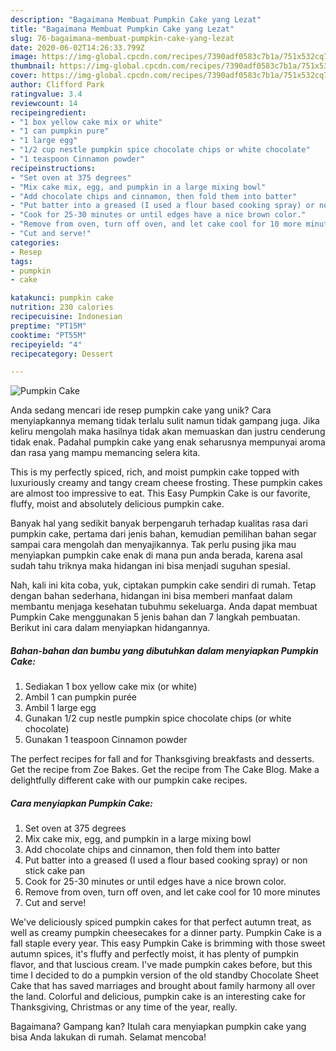 ```yaml
---
description: "Bagaimana Membuat Pumpkin Cake yang Lezat"
title: "Bagaimana Membuat Pumpkin Cake yang Lezat"
slug: 76-bagaimana-membuat-pumpkin-cake-yang-lezat
date: 2020-06-02T14:26:33.799Z
image: https://img-global.cpcdn.com/recipes/7390adf0583c7b1a/751x532cq70/pumpkin-cake-recipe-main-photo.jpg
thumbnail: https://img-global.cpcdn.com/recipes/7390adf0583c7b1a/751x532cq70/pumpkin-cake-recipe-main-photo.jpg
cover: https://img-global.cpcdn.com/recipes/7390adf0583c7b1a/751x532cq70/pumpkin-cake-recipe-main-photo.jpg
author: Clifford Park
ratingvalue: 3.4
reviewcount: 14
recipeingredient:
- "1 box yellow cake mix or white"
- "1 can pumpkin pure"
- "1 large egg"
- "1/2 cup nestle pumpkin spice chocolate chips or white chocolate"
- "1 teaspoon Cinnamon powder"
recipeinstructions:
- "Set oven at 375 degrees"
- "Mix cake mix, egg, and pumpkin in a large mixing bowl"
- "Add chocolate chips and cinnamon, then fold them into batter"
- "Put batter into a greased (I used a flour based cooking spray) or non stick cake pan"
- "Cook for 25-30 minutes or until edges have a nice brown color."
- "Remove from oven, turn off oven, and let cake cool for 10 more minutes"
- "Cut and serve!"
categories:
- Resep
tags:
- pumpkin
- cake

katakunci: pumpkin cake 
nutrition: 230 calories
recipecuisine: Indonesian
preptime: "PT15M"
cooktime: "PT55M"
recipeyield: "4"
recipecategory: Dessert

---
```



![Pumpkin Cake](https://img-global.cpcdn.com/recipes/7390adf0583c7b1a/751x532cq70/pumpkin-cake-recipe-main-photo.jpg)

Anda sedang mencari ide resep pumpkin cake yang unik? Cara menyiapkannya memang tidak terlalu sulit namun tidak gampang juga. Jika keliru mengolah maka hasilnya tidak akan memuaskan dan justru cenderung tidak enak. Padahal pumpkin cake yang enak seharusnya mempunyai aroma dan rasa yang mampu memancing selera kita.

This is my perfectly spiced, rich, and moist pumpkin cake topped with luxuriously creamy and tangy cream cheese frosting. These pumpkin cakes are almost too impressive to eat. This Easy Pumpkin Cake is our favorite, fluffy, moist and absolutely delicious pumpkin cake.

Banyak hal yang sedikit banyak berpengaruh terhadap kualitas rasa dari pumpkin cake, pertama dari jenis bahan, kemudian pemilihan bahan segar sampai cara mengolah dan menyajikannya. Tak perlu pusing jika mau menyiapkan pumpkin cake enak di mana pun anda berada, karena asal sudah tahu triknya maka hidangan ini bisa menjadi suguhan spesial.


Nah, kali ini kita coba, yuk, ciptakan pumpkin cake sendiri di rumah. Tetap dengan bahan sederhana, hidangan ini bisa memberi manfaat dalam membantu menjaga kesehatan tubuhmu sekeluarga. Anda dapat membuat Pumpkin Cake menggunakan 5 jenis bahan dan 7 langkah pembuatan. Berikut ini cara dalam menyiapkan hidangannya.

<!--inarticleads1-->

##### Bahan-bahan dan bumbu yang dibutuhkan dalam menyiapkan Pumpkin Cake:

1. Sediakan 1 box yellow cake mix (or white)
1. Ambil 1 can pumpkin purée
1. Ambil 1 large egg
1. Gunakan 1/2 cup nestle pumpkin spice chocolate chips (or white chocolate)
1. Gunakan 1 teaspoon Cinnamon powder


The perfect recipes for fall and for Thanksgiving breakfasts and desserts. Get the recipe from Zoe Bakes. Get the recipe from The Cake Blog. Make a delightfully different cake with our pumpkin cake recipes. 

<!--inarticleads2-->

##### Cara menyiapkan Pumpkin Cake:

1. Set oven at 375 degrees
1. Mix cake mix, egg, and pumpkin in a large mixing bowl
1. Add chocolate chips and cinnamon, then fold them into batter
1. Put batter into a greased (I used a flour based cooking spray) or non stick cake pan
1. Cook for 25-30 minutes or until edges have a nice brown color.
1. Remove from oven, turn off oven, and let cake cool for 10 more minutes
1. Cut and serve!


We&#39;ve deliciously spiced pumpkin cakes for that perfect autumn treat, as well as creamy pumpkin cheesecakes for a dinner party. Pumpkin Cake is a fall staple every year. This easy Pumpkin Cake is brimming with those sweet autumn spices, it&#39;s fluffy and perfectly moist, it has plenty of pumpkin flavor, and that luscious cream. I&#39;ve made pumpkin cakes before, but this time I decided to do a pumpkin version of the old standby Chocolate Sheet Cake that has saved marriages and brought about family harmony all over the land. Colorful and delicious, pumpkin cake is an interesting cake for Thanksgiving, Christmas or any time of the year, really. 

Bagaimana? Gampang kan? Itulah cara menyiapkan pumpkin cake yang bisa Anda lakukan di rumah. Selamat mencoba!
